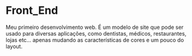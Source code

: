 # Front_End
Meu primeiro desenvolvimento web. É um modelo de site que pode ser usado para diversas aplicações, como dentistas, médicos, restaurantes, lojas etc... apenas mudando 
as características de cores e um pouco do layout.
